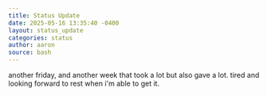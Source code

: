 ```yaml
---
title: Status Update
date: 2025-05-16 13:35:40 -0400
layout: status_update
categories: status
author: aaron
source: bash
---
```

another friday, and another week that took a lot but also gave a lot. tired and looking forward to rest when i'm able to get it.
